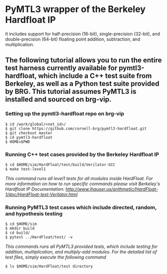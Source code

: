 # PyMTL3 wrapper of the Berkeley Hardfloat IP
It includes support for half-precision (16-bit), single-precision (32-bit), and double-precision (64-bit) floating point addition, subtraction, and multiplication. 

## The following tutorial allows you to run the entire test harness currently available for pymtl3-hardfloat, which include a C++ test suite from Berkeley, as well as a Python test suite provided by BRG. This tutorial assumes PyMTL3 is installed and sourced on brg-vip.

### Setting up the pymtl3-hardfloat repo on brg-vip
```
$ cd /work/global/<net_id>/  
$ git clone https://github.com/cornell-brg/pymtl3-hardfloat.git  
$ git checkout master
$ cd pymtl3-hardfloat
$ HOME=$PWD
```

### Running C++ test cases provided by the Berkeley Hardfloat IP
```
$ cd $HOME/sim/HardFloat/test/build/Verilator-GCC  
$ make test-level1 
```

*This command runs all level1 tests for all modules inside HardFloat. For more information on how to run specific commands please visit Berkeley's Hardfloat IP Documentation: http://www.jhauser.us/arithmetic/HardFloat-1/doc/HardFloat-test-Verilator.html*

### Running PyMTL3 test cases which include directed, random, and hypothesis testing
```
$ cd $HOME/sim  
$ mkdir build  
$ cd build/  
$ pytest ../HardFloat/test/ -v  
```

*This commands runs all PyMTL3 provided tests, which include testing for addition, multiplication, and multiply-add modules. For the detailed list of test files, simply execute the following command*   

```
$ ls $HOME/sim/HardFloat/test directory
```
